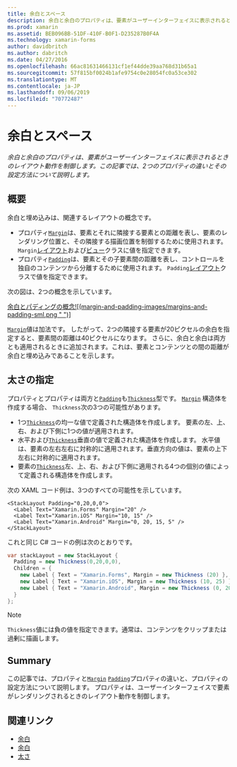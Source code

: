 ```yaml
---
title: 余白とスペース
description: 余白と余白のプロパティは、要素がユーザーインターフェイスに表示されるときのレイアウト動作を制御します。 この記事では、2つのプロパティの違いとその設定方法について説明します。
ms.prod: xamarin
ms.assetid: BEB096BB-51DF-410F-B0F1-D235287B0F4A
ms.technology: xamarin-forms
author: davidbritch
ms.author: dabritch
ms.date: 04/27/2016
ms.openlocfilehash: 66ac81631466131cf1ef44dde39aa768d31b65a1
ms.sourcegitcommit: 57f815bf0024b1afe9754c0e28054fc0a53ce302
ms.translationtype: MT
ms.contentlocale: ja-JP
ms.lasthandoff: 09/06/2019
ms.locfileid: "70772487"
---
```

# <a name="margin-and-padding"></a>余白とスペース

_余白と余白のプロパティは、要素がユーザーインターフェイスに表示されるときのレイアウト動作を制御します。この記事では、2つのプロパティの違いとその設定方法について説明します。_

## <a name="overview"></a>概要

余白と埋め込みは、関連するレイアウトの概念です。

- プロパティ[`Margin`](xref:Xamarin.Forms.View.Margin)は、要素とそれに隣接する要素との距離を表し、要素のレンダリング位置と、その隣接する描画位置を制御するために使用されます。 `Margin`[レイアウト](~/xamarin-forms/user-interface/controls/layouts.md)および[ビュー](~/xamarin-forms/user-interface/controls/views.md)クラスに値を指定できます。
- プロパティ[`Padding`](xref:Xamarin.Forms.Layout.Padding)は、要素とその子要素間の距離を表し、コントロールを独自のコンテンツから分離するために使用されます。 `Padding`[レイアウト](~/xamarin-forms/user-interface/controls/layouts.md)クラスで値を指定できます。

次の図は、2つの概念を示しています。

[余白とパディングの概念![(margin-and-padding-images/margins-and-padding-sml.png " ")]](margin-and-padding-images/margins-and-padding.png#lightbox "余白とパディングの概念")

[`Margin`](xref:Xamarin.Forms.View.Margin)値は加法です。 したがって、2つの隣接する要素が20ピクセルの余白を指定すると、要素間の距離は40ピクセルになります。 さらに、余白と余白は両方とも適用されるときに追加されます。これは、要素とコンテンツとの間の距離が余白と埋め込みであることを示します。

## <a name="specifying-a-thickness"></a>太さの指定

プロパティとプロパティは両方と[`Padding`](xref:Xamarin.Forms.Layout.Padding)も[`Thickness`](xref:Xamarin.Forms.Thickness)型です。 [`Margin`](xref:Xamarin.Forms.View.Margin) 構造体を作成する場合、 `Thickness`次の3つの可能性があります。

- 1つ[`Thickness`](xref:Xamarin.Forms.Thickness)の均一な値で定義された構造体を作成します。 要素の左、上、右、および下側に1つの値が適用されます。
- 水平および[`Thickness`](xref:Xamarin.Forms.Thickness)垂直の値で定義された構造体を作成します。 水平値は、要素の左右左右に対称的に適用されます。垂直方向の値は、要素の上下左右に対称的に適用されます。
- 要素の[`Thickness`](xref:Xamarin.Forms.Thickness)左、上、右、および下側に適用される4つの個別の値によって定義される構造体を作成します。

次の XAML コード例は、3つのすべての可能性を示しています。

```xaml
<StackLayout Padding="0,20,0,0">
  <Label Text="Xamarin.Forms" Margin="20" />
  <Label Text="Xamarin.iOS" Margin="10, 15" />
  <Label Text="Xamarin.Android" Margin="0, 20, 15, 5" />
</StackLayout>
```

これと同じ C# コードの例は次のとおりです。

```csharp
var stackLayout = new StackLayout {
  Padding = new Thickness(0,20,0,0),
  Children = {
    new Label { Text = "Xamarin.Forms", Margin = new Thickness (20) },
    new Label { Text = "Xamarin.iOS", Margin = new Thickness (10, 25) },
    new Label { Text = "Xamarin.Android", Margin = new Thickness (0, 20, 15, 5) }
  }
};
```

> [!NOTE]
> `Thickness`値には負の値を指定できます。通常は、コンテンツをクリップまたは過剰に描画します。

## <a name="summary"></a>Summary

この記事では、プロパティと[`Margin`](xref:Xamarin.Forms.View.Margin) [`Padding`](xref:Xamarin.Forms.Layout.Padding)プロパティの違いと、プロパティの設定方法について説明します。 プロパティは、ユーザーインターフェイスで要素がレンダリングされるときのレイアウト動作を制御します。

## <a name="related-links"></a>関連リンク

- [余白](xref:Xamarin.Forms.View.Margin)
- [余白](xref:Xamarin.Forms.Layout.Padding)
- [太さ](xref:Xamarin.Forms.Thickness)
